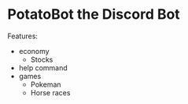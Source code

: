 <h1>PotatoBot the Discord Bot</h1>
<p>Features:</p>
<ul>
	<li>economy
		<ul>
			<li>Stocks</li>
		</ul>
	</li>
	<li>help command</li>
	<li>games
		<ul>
			<li>Pokeman</li>
			<li>Horse races</li>
		</ul>
	</li>
</ul>